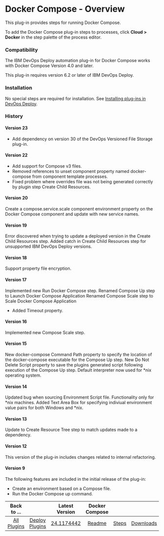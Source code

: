 
# Docker Compose - Overview

This plug-in provides steps for running Docker Compose.

To add the Docker Compose plug-in steps to processes, click **Cloud > Docker** in the step palette of the process editor.

### Compatibility

The IBM DevOps Deploy automation plug-in for Docker Compose works with Docker Compose Version 4.0 and later.

This plug-in requires version 6.2 or later of IBM DevOps Deploy.

### Installation

No special steps are required for installation. See [Installing plug-ins in DevOps Deploy](https://community.ibm.com/community/user/wasdevops/blogs/laurel-dickson-bull1/2022/06/13/install-plugins "Installing plug-ins in DevOps Deploy").

### History

#### Version 23

* Add dependency on version 30 of the DevOps Versioned File Storage plug-in.

#### Version 22

* Add support for Compose v3 files.
* Removed references to unset component property named docker-compose from component template processes.
* Fixed problem where overrides file was not being generated correctly by plugin step Create Child Resources.

#### Version 20

Create a compose.service.scale component environment property on the Docker Compose component and update with new service names.

#### Version 19

Error discovered when trying to update a deployed version in the Create Child Resources step. Added catch in Create Child Resources step for unsupported IBM DevOps Deploy versions.

#### Version 18

Support property file encryption.

#### Version 17

Implemented new Run Docker Compose step. Renamed Compose Up step to Launch Docker Compose Application Renamed Compose Scale step to Scale Docker Compose Application

* Added Timeout property.

#### Version 16

Implemented new Compose Scale step.

#### Version 15

New docker-compose Command Path property to specify the location of the docker-compose executable for the Compose Up step. New Do Not Delete Script property to save the plugins generated script following execution of the Compose Up step. Default interpreter now used for \*nix operating system.

#### Version 14

Updated bug when sourcing Environment Script file. Functionality only for \*nix machines. Added Text Area Box for specifying indiviual environment value pairs for both Windows and \*nix.

#### Version 13

Update to Create Resource Tree step to match updates made to a dependency.

#### Version 12

This version of the plug-in includes changes related to internal refactoring.

#### Version 9

The following features are included in the initial release of the plug-in:

* Create an environment based on a Compose file.
* Run the Docker Compose up command.

|Back to ...||Latest Version|Docker Compose |||
| :---: | :---: | :---: | :---: | :---: | :---: |
|[All Plugins](../../index.md)|[Deploy Plugins](../README.md)|[24.1174442](https://raw.githubusercontent.com/UrbanCode/IBM-UCD-PLUGINS/main/files/docker-compose/ucd-docker-compose-24.1174442.zip)|[Readme](README.md)|[Steps](steps.md)|[Downloads](downloads.md)|
